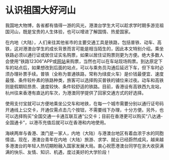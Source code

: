 # 认识祖国大好河山

我国地大物博，各省都有值得一游的风光，港澳台学生大可以趁求学时期多游览祖国河山，既是宝贵的人生体验，也可以增进了解国情、热爱国家。

在内地（大陆），人们来往其他省市的主要交通工具是铁路，包括普铁、动车、高铁，这对港澳台学生的成长背景而言可能是相当陌生的，因此本文特别介绍。乘坐铁路必须以通行证或居住证实名购票，如果以居住证购票则更为方便。绝大多数人会使用“铁路12306”APP或[网站](https://www.12306.cn/index/)来购票，当然也可以在车站现场购票。到达原定下车的站点后，如果想改到后面的站点，可以与乘务员沟通后延迟下车，但下车时必须办理补票手续。普铁（全称为普通铁路，常称为绿皮火车）是价钱最便宜、速度最慢、条件较朴素的铁路种类，旅客可以选择购买普铁的铺位来过夜。动车和高铁则是假期较昂贵、速度较快、条件较舒适的铁路。目前，香港设有高铁西九龙站，杭州往来香港有直达的车次，为港澳同学提供了回家交通方式的好选择。

使用支付宝就可以方便地乘坐公交车和地铁，在每一个城市需要分别以通行证号码开通线上公交卡，开通仅需点击几个按钮，不需要线下办理，十分方便。另外，也可以选择购买“全国交通一卡通互联互通”公交卡；目前在香港更可以购买“八达通-全国通卡”，以港币充值后就可以在香港和内地使用。

海峡两岸与香港、澳门是一家人，内地（大陆）与港澳台地区有着血浓于水的同胞情谊。现在，港澳台青年在内地（大陆）旅游、求学、就业已经蔚然成风，越来越多港澳台的年轻人热切期盼融入国家发展大局。衷心祝愿港澳台同学在浙大收获满满的快乐、友情、知识、机遇，度过美好的大学阶段！
